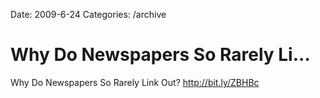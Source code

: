 Date: 2009-6-24
Categories: /archive

# Why Do Newspapers So Rarely Li...

Why Do Newspapers So Rarely Link Out? <a href="http://bit.ly/ZBHBc" rel="nofollow">http://bit.ly/ZBHBc</a>
